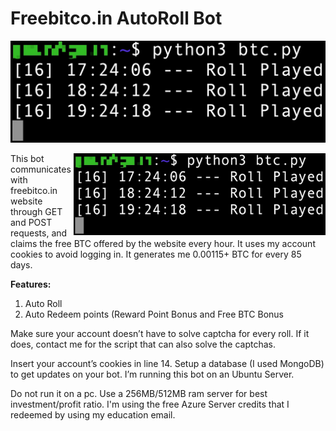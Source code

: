 # Freebitco.in AutoRoll Bot

![](output.jpg)

<img src="output.jpg" width="80%" align="right"/>

This bot communicates with freebitco.in website through GET and POST requests, and claims the free BTC offered by the website every hour. It uses my account cookies to avoid logging in. It generates me 0.00115+ BTC for every 85 days.

<b>Features:</b>
1. Auto Roll
2. Auto Redeem points (Reward Point Bonus and Free BTC Bonus

Make sure your account doesn’t have to solve captcha for every roll. If it does, contact me for the script that can also solve the captchas.

Insert your account’s cookies in line 14. Setup a database (I used MongoDB) to get updates on your bot. I’m running this bot on an Ubuntu Server. 

Do not run it on a pc. Use a 256MB/512MB ram server for best investment/profit ratio. I'm using the free Azure Server credits that I redeemed by using my education email.

